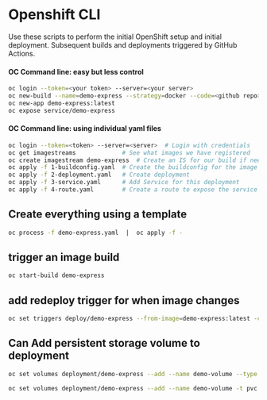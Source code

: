 # Openshift CLI

Use these scripts to perform the initial OpenShift setup and initial deployment.  Subsequent builds and deployments triggered by GitHub Actions.

#### OC Command line: easy but less control
```bash
oc login --token=<your token> --server=<your server>
oc new-build --name=demo-express --strategy=docker --code=<github repo>
oc new-app demo-express:latest
oc expose service/demo-express
```

#### OC Command line: using individual yaml files
```bash
oc login --token=<token> --server=<server>  # Login with credentials
oc get imagestreams             # See what images we have registered
oc create imagestream demo-express  # Create an IS for our build if needed
oc apply -f 1-buildconfig.yaml  # Create the buildconfig for the image
oc apply -f 2-deployment.yaml   # Create deployment
oc apply -f 3-service.yaml      # Add Service for this deployment
oc apply -f 4-route.yaml        # Create a route to expose the service
```

## Create everything using a template
```bash
oc process -f demo-express.yaml  |  oc apply -f -
```

## trigger an image build
```bash
oc start-build demo-express
```

## add redeploy trigger for when image changes
```bash
oc set triggers deploy/demo-express --from-image=demo-express:latest -c demo-express
```

## Can Add persistent storage volume to deployment
```bash
oc set volumes deployment/demo-express --add --name demo-volume --type pvc --claim-name demo-storage --mount-path /mnt/demo

oc set volumes deployment/demo-express --add --name demo-volume -t pvc --claim-name demo-storage -m /mnt/demo
```